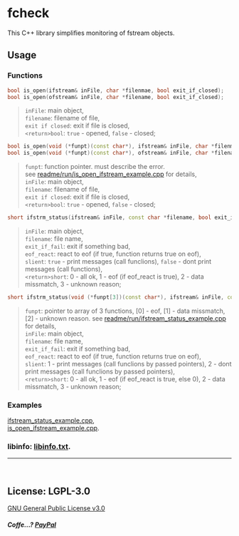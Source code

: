 # fcheck
This C++ library simplifies monitoring of fstream objects.
## Usage

### Functions  
```C++
bool is_open(ifstream& inFile, char *filenmae, bool exit_if_closed);
bool is_open(ofstream& inFile, char *filename, bool exit_if_closed);
```
>`inFile`: main object,  
`filename`: filename of file,  
`exit if closed`: exit if file is closed,  
`<return>bool`: `true` - opened, `false` - closed;  


```C++
bool is_open(void (*funpt)(const char*), ifstream& inFile, char *filenmae, bool exit_if_closed);
bool is_open(void (*funpt)(const char*), ofstream& inFile, char *filename, bool exit_if_closed);
```  
>`funpt`:				  function pointer. must describe the error.  
see [readme/run/is_open_ifstream_example.cpp](https://github.com/Dolfost/fcheck-cpp/blob/update/readme/run/is_open_ifstream_example.cpp) for details,   
`inFile`: main object,  
`filename`: filename of file,  
`exit if closed`: exit if file is closed,  
`<return>bool`: `true` - opened, `false` - closed;  



```C++
short ifstrm_status(ifstream& inFile, const char *filename, bool exit_if_fail, bool eof_react, bool slient);
```
>`inFile`: main object,   
`filename`: file name,   
`exit_if_fail`: exit if something bad,  
`eof_react`: react to eof (if true, function returns true on eof),   
`slient`: `true` - print messages (call funclions), `false` - dont print messages (call functions),   
`<return>short`: 0 - all ok, 1 - eof (if eof_react is true), 2 - data missmatch, 3 - unknown reason;   

```C++
short ifstrm_status(void (*funpt[3])(const char*), ifstream& inFile, const char *filename, bool exit_if_fail, bool eof_react, bool slient);
```
>`funpt`: pointer to array of 3 functions, [0] - eof, [1] - data missmatch, [2] - unknown reason. see [readme/run/ifstream_status_example.cpp](https://github.com/Dolfost/fcheck-cpp/blob/update/readme/run/ifstream_status_example.cpp) for details,   
`inFile`: main object,  
`filename`: file name,  
`exit_if_fail`: exit if something bad,  
`eof_react`: react to eof (if true, function returns true on eof),  
`slient`: 1 - print messages (call funclions by passed pointers), 2 - dont print messages (call funclions by passed pointers),  
`<return>short`: 0 - all ok, 1 - eof (if eof_react is true, else 0), 2 - data missmatch, 3 - unknown reason;  

### Examples
[ifstream_status_example.cpp](https://github.com/Dolfost/fcheck-cpp/blob/update/readme/run/ifstream_status_example.cpp),  
[is_open_ifstream_example.cpp](https://github.com/Dolfost/fcheck-cpp/blob/update/readme/run/is_open_ifstream_example.cpp).  


### libinfo: [libinfo.txt](https://github.com/Dolfost/fcheck-cpp/blob/main/readme/libinfo.txt). 
-------------------------------------------
‎  
## License: LGPL-3.0
[GNU General Public License v3.0](https://github.com/Dolfost/fcheck-cpp/blob/main/COPYING)  




##### *Coffe...?* [PayPal](https://www.paypal.com/donate?hosted_button_id=BZ6DNYKFPBWNA)
